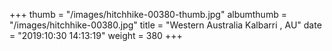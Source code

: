 +++
thumb = "/images/hitchhike-00380-thumb.jpg"
albumthumb = "/images/hitchhike-00380.jpg"
title = "Western Australia Kalbarri , AU"
date = "2019:10:30 14:13:19"
weight = 380
+++
